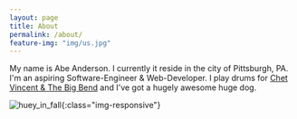 ```yaml
---
layout: page
title: About
permalink: /about/
feature-img: "img/us.jpg"
---
```

My name is Abe Anderson. I currently it reside in the city of Pittsburgh, PA. I'm an aspiring Software-Engineer & Web-Developer. I play drums for [Chet Vincent & The Big Bend](http://thebigbend.net/) and I've got a hugely awesome huge dog.

![huey_in_fall]("img/huey_in_fall.jpg"){:class="img-responsive"}
